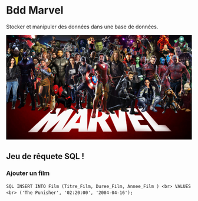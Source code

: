 # Bdd Marvel

Stocker et manipuler des données dans une base de données.

![img_html](./img/marvel.jpeg)

## Jeu de rêquete SQL ! 

### Ajouter un film
``SQL
INSERT INTO Film (Titre_Film, Duree_Film, Annee_Film ) <br>
VALUES <br>
	('The Punisher', '02:20:00', '2004-04-16');``




